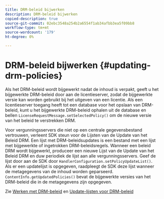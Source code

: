 ```yaml
---
title: DRM-beleid bijwerken
description: DRM-beleid bijwerken
copied-description: true
source-git-commit: 02ebc3548a254b2a6554f1ab34afbb3ea5f09bb8
workflow-type: tm+mt
source-wordcount: '179'
ht-degree: 0%

---
```


# DRM-beleid bijwerken {#updating-drm-policies}

Als het DRM-beleid wordt bijgewerkt nadat de inhoud is verpakt, geeft u het bijgewerkte DRM-beleid door aan de licentieserver, zodat de bijgewerkte versie kan worden gebruikt bij het uitgeven van een licentie. Als een licentieserver toegang heeft tot een database voor het opslaan van DRM-beleid, kunt u het bijgewerkte DRM-beleid ophalen uit de database en bellen `LicenseRequestMessage.setSelectedPolicy()` om de nieuwe versie van het beleid te verstrekken DRM.

Voor vergunningsservers die niet op een centrale gegevensbestand vertrouwen, verleent SDK steun voor de Lijsten van de Update van het Beleid DRM. Een lijst met DRM-beleidsupdates is een bestand met een lijst met bijgewerkte of ingetrokken DRM-beleidsregels. Wanneer een beleid DRM wordt bijgewerkt, produceer een nieuwe Lijst van de Update van het Beleid DRM en duw periodiek de lijst aan alle vergunningsservers. Geef de lijst door aan de SDK door `HandlerConfiguration.setPolicyUpdateList()`. Als er een updatelijst is opgegeven, raadpleegt de SDK deze lijst wanneer de metagegevens van de inhoud worden geparseerd. `ContentInfo.getUpdatedPolicies()` bevat de bijgewerkte versies van het DRM-beleid die in de metagegevens zijn opgegeven.

Zie [Werken met DRM-beleid](../../../protecting-content/working-policies-overview/working-with-policies.md) en [Update-lijsten voor DRM-beleid](../../../protecting-content/working-policies-overview/policy-update-lists/working-with-policy-update-lists.md)
